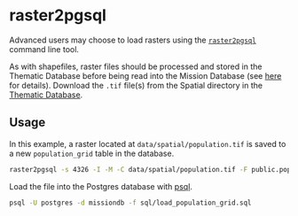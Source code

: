 # raster2pgsql

Advanced users may choose to load rasters using the [`raster2pgsql`](https://postgis.net/docs/using_raster_dataman.html) command line tool. 

As with shapefiles, raster files should be processed and stored in the Thematic Database before being read into the Mission Database (see [here](../../usage/update-thematicdb.md#add-spatial-data) for details). Download the `.tif` file(s) from the Spatial directory in the [Thematic Database](../../components/thematic-database.md). 

## Usage

In this example, a raster located at `data/spatial/population.tif` is saved to a new `population_grid` table in the database.

```bash
raster2pgsql -s 4326 -I -M -C data/spatial/population.tif -F public.population_grid > sql/load_population_grid.sql
```

Load the file into the Postgres database with [psql](psql.md).

```bash
psql -U postgres -d missiondb -f sql/load_population_grid.sql
```


